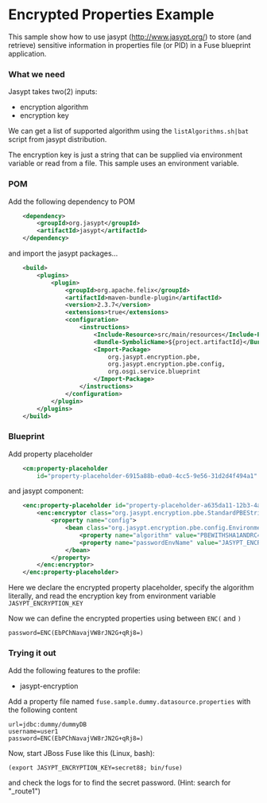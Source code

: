 # Encrypted Properties Example

This sample show how to use jasypt (http://www.jasypt.org/) to store (and retrieve) sensitive information in properties file (or PID) in a Fuse blueprint application.

### What we need

Jasypt takes two(2) inputs:
* encryption algorithm
* encryption key

We can get a list of supported algorithm using the ```listAlgorithms.sh|bat``` script from jasypt distribution.

The encryption key is just a string that can be supplied via environment variable or read from a file. This sample uses an environment variable.

### POM

Add the following dependency to POM
```xml
	<dependency>
		<groupId>org.jasypt</groupId>
		<artifactId>jasypt</artifactId>
	</dependency>
```

and import the jasypt packages...
```xml
	<build>
		<plugins>
			<plugin>
				<groupId>org.apache.felix</groupId>
				<artifactId>maven-bundle-plugin</artifactId>
				<version>2.3.7</version>
				<extensions>true</extensions>
				<configuration>
					<instructions>
						<Include-Resource>src/main/resources</Include-Resource>
						<Bundle-SymbolicName>${project.artifactId}</Bundle-SymbolicName>
						<Import-Package>
							org.jasypt.encryption.pbe,
							org.jasypt.encryption.pbe.config,
							org.osgi.service.blueprint
						</Import-Package>
					</instructions>
				</configuration>
			</plugin>
		</plugins>
	</build>
```

### Blueprint

Add property placeholder
```xml
    <cm:property-placeholder
        id="property-placeholder-6915a88b-e0a0-4cc5-9e56-31d2d4f494a1" persistent-id="fuse.sample.dummy.datasource"/>
```

and jasypt component:
```xml
    <enc:property-placeholder id="property-placeholder-a635da11-12b3-4ad1-912b-ce607869fa50">
        <enc:encryptor class="org.jasypt.encryption.pbe.StandardPBEStringEncryptor">
            <property name="config">
                <bean class="org.jasypt.encryption.pbe.config.EnvironmentStringPBEConfig">
                    <property name="algorithm" value="PBEWITHSHA1ANDRC4_128"/>
                    <property name="passwordEnvName" value="JASYPT_ENCRYPTION_KEY"/>
                </bean>
            </property>
        </enc:encryptor>
    </enc:property-placeholder>
```

Here we declare the encrypted property placeholder, specify the algorithm literally, and read the encryption key from environment variable ```JASYPT_ENCRYPTION_KEY```

Now we can define the encrypted properties using between ```ENC(``` and ```)```

```
password=ENC(EbPChNavajVW8rJN2G+qRj8=)
```

### Trying it out

Add the following features to the profile:
* jasypt-encryption

Add a property file named ```fuse.sample.dummy.datasource.properties``` with the following content
```
url=jdbc:dummy/dummyDB
username=user1
password=ENC(EbPChNavajVW8rJN2G+qRj8=)
```

Now, start JBoss Fuse like this (Linux, bash):
```
(export JASYPT_ENCRYPTION_KEY=secret88; bin/fuse)
```
and check the logs for to find the secret password. (Hint: search for "_route1")


